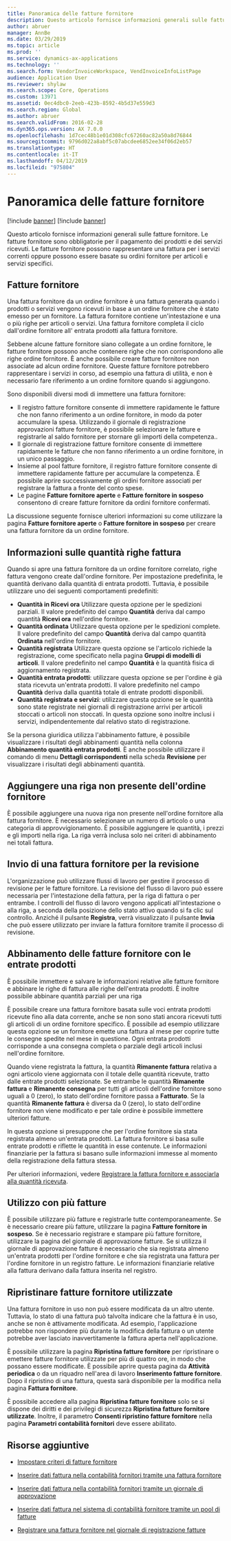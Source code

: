 ```yaml
---
title: Panoramica delle fatture fornitore
description: Questo articolo fornisce informazioni generali sulle fatture fornitore. Le fatture fornitore sono obbligatorie per il pagamento dei prodotti e dei servizi ricevuti. Le fatture fornitore possono rappresentare una fattura per i servizi correnti oppure possono essere basate su ordini fornitore per articoli e servizi specifici.
author: abruer
manager: AnnBe
ms.date: 03/29/2019
ms.topic: article
ms.prod: ''
ms.service: dynamics-ax-applications
ms.technology: ''
ms.search.form: VendorInvoiceWorkspace, VendInvoiceInfoListPage
audience: Application User
ms.reviewer: shylaw
ms.search.scope: Core, Operations
ms.custom: 13971
ms.assetid: 0ec4dbc0-2eeb-423b-8592-4b5d37e559d3
ms.search.region: Global
ms.author: abruer
ms.search.validFrom: 2016-02-28
ms.dyn365.ops.version: AX 7.0.0
ms.openlocfilehash: 1d7cec48b1e01d308cfc67260ac82a50a8d76844
ms.sourcegitcommit: 9796d022a8abf5c07abcdee6852ee34f06d2eb57
ms.translationtype: HT
ms.contentlocale: it-IT
ms.lasthandoff: 04/12/2019
ms.locfileid: "975804"
---
```

# <a name="vendor-invoices-overview"></a>Panoramica delle fatture fornitore

[!include [banner](../includes/banner.md)]
[!include [banner](../includes/preview-banner.md)]

Questo articolo fornisce informazioni generali sulle fatture fornitore. Le fatture fornitore sono obbligatorie per il pagamento dei prodotti e dei servizi ricevuti. Le fatture fornitore possono rappresentare una fattura per i servizi correnti oppure possono essere basate su ordini fornitore per articoli e servizi specifici. 

## <a name="vendor-invoices"></a>Fatture fornitore

Una fattura fornitore da un ordine fornitore è una fattura generata quando i prodotti o servizi vengono ricevuti in base a un ordine fornitore che è stato emesso per un fornitore. La fattura fornitore contiene un'intestazione e una o più righe per articoli o servizi. Una fattura fornitore completa il ciclo dall'ordine fornitore all' entrata prodotti alla fattura fornitore. 

Sebbene alcune fatture fornitore siano collegate a un ordine fornitore, le fatture fornitore possono anche contenere righe che non corrispondono alle righe ordine fornitore. È anche possibile creare fatture fornitore non associate ad alcun ordine fornitore. Queste fatture fornitore potrebbero rappresentare i servizi in corso, ad esempio una fattura di utilità, e non è necessario fare riferimento a un ordine fornitore quando si aggiungono. 

Sono disponibili diversi modi di immettere una fattura fornitore:

-   Il registro fatture fornitore consente di immettere rapidamente le fatture che non fanno riferimento a un ordine fornitore, in modo da poter accumulare la spesa. Utilizzando il giornale di registrazione approvazioni fatture fornitore, è possibile selezionare le fatture e registrarle al saldo fornitore per stornare gli importi della competenza..
-   Il giornale di registrazione fatture fornitore consente di immettere rapidamente le fatture che non fanno riferimento a un ordine fornitore, in un unico passaggio.
-   Insieme al pool fatture fornitore, il registro fatture fornitore consente di immettere rapidamente fatture per accumulare la competenza. È possibile aprire successivamente gli ordini fornitore associati per registrare la fattura a fronte del conto spese.
-   Le pagine **Fatture fornitore aperte** e **Fatture fornitore in sospeso** consentono di creare fatture fornitore da ordini fornitore confermati.

La discussione seguente fornisce ulteriori informazioni su come utilizzare la pagina **Fatture fornitore aperte** o **Fatture fornitore in sospeso** per creare una fattura fornitore da un ordine fornitore.

## <a name="understanding-invoice-line-quantities"></a>Informazioni sulle quantità righe fattura
Quando si apre una fattura fornitore da un ordine fornitore correlato, righe fattura vengono create dall'ordine fornitore. Per impostazione predefinita, le quantità derivano dalla quantità di entrata prodotti. Tuttavia, è possibile utilizzare uno dei seguenti comportamenti predefiniti:

-   **Quantità in Ricevi ora** Utilizzare questa opzione per le spedizioni parziali. Il valore predefinito del campo **Quantità** deriva dal campo quantità **Ricevi ora** nell'ordine fornitore.
-   **Quantità ordinata** Utilizzare questa opzione per le spedizioni complete. Il valore predefinito del campo **Quantità** deriva dal campo quantità **Ordinata** nell'ordine fornitore.
-   **Quantità registrata** Utilizzare questa opzione se l'articolo richiede la registrazione, come specificato nella pagina **Gruppi di modelli di articoli**. Il valore predefinito nel campo **Quantità** è la quantità fisica di aggiornamento registrata.
-   **Quantità entrata prodotti**: utilizzare questa opzione se per l'ordine è già stata ricevuta un'entrata prodotti. Il valore predefinito nel campo **Quantità** deriva dalla quantità totale di entrate prodotti disponibili.
-   **Quantità registrata e servizi**: utilizzare questa opzione se le quantità sono state registrate nei giornali di registrazione arrivi per articoli stoccati o articoli non stoccati. In questa opzione sono inoltre inclusi i servizi, indipendentemente dal relativo stato di registrazione.

Se la persona giuridica utilizza l'abbinamento fatture, è possibile visualizzare i risultati degli abbinamenti quantità nella colonna **Abbinamento quantità entrata prodotti**. È anche possibile utilizzare il comando di menu **Dettagli corrispondenti** nella scheda **Revisione** per visualizzare i risultati degli abbinamenti quantità.

## <a name="adding-a-line-that-wasnt-on-the-purchase-order"></a>Aggiungere una riga non presente dell'ordine fornitore
È possibile aggiungere una nuova riga non presente nell'ordine fornitore alla fattura fornitore. È necessario selezionare un numero di articolo o una categoria di approvvigionamento. È possibile aggiungere le quantità, i prezzi e gli importi nella riga. La riga verrà inclusa solo nei criteri di abbinamento nei totali fattura.

## <a name="submitting-a-vendor-invoice-for-review"></a>Invio di una fattura fornitore per la revisione
L'organizzazione può utilizzare flussi di lavoro per gestire il processo di revisione per le fatture fornitore. La revisione del flusso di lavoro può essere necessaria per l'intestazione della fattura, per la riga di fattura o per entrambe. I controlli del flusso di lavoro vengono applicati all'intestazione o alla riga, a seconda della posizione dello stato attivo quando si fa clic sul controllo. Anziché il pulsante **Registra**, verrà visualizzato il pulsante **Invia** che può essere utilizzato per inviare la fattura fornitore tramite il processo di revisione.

## <a name="matching-vendor-invoices-to-product-receipts"></a>Abbinamento delle fatture fornitore con le entrate prodotti
È possibile immettere e salvare le informazioni relative alle fatture fornitore e abbinare le righe di fattura alle righe dell'entrata prodotti. È inoltre possibile abbinare quantità parziali per una riga 

È possibile creare una fattura fornitore basata sulle voci entrata prodotti ricevute fino alla data corrente, anche se non sono stati ancora ricevuti tutti gli articoli di un ordine fornitore specifico. È possibile ad esempio utilizzare questa opzione se un fornitore emette una fattura al mese per coprire tutte le consegne spedite nel mese in questione. Ogni entrata prodotti corrisponde a una consegna completa o parziale degli articoli inclusi nell'ordine fornitore. 

Quando viene registrata la fattura, la quantità **Rimanente fattura** relativa a ogni articolo viene aggiornata con il totale delle quantità ricevute, tratto dalle entrate prodotti selezionate. Se entrambe le quantità **Rimanente fattura** e **Rimanente consegna** per tutti gli articoli dell'ordine fornitore sono uguali a 0 (zero), lo stato dell'ordine fornitore passa a **Fatturato**. Se la quantità **Rimanente fattura** è diversa da 0 (zero), lo stato dell'ordine fornitore non viene modificato e per tale ordine è possibile immettere ulteriori fatture.

In questa opzione si presuppone che per l'ordine fornitore sia stata registrata almeno un'entrata prodotti. La fattura fornitore si basa sulle entrate prodotti e riflette le quantità in esse contenute. Le informazioni finanziarie per la fattura si basano sulle informazioni immesse al momento della registrazione della fattura stessa.

Per ulteriori informazioni, vedere [Registrare la fattura fornitore e associarla alla quantità ricevuta](../accounts-receivable/tasks/record-vendor-invoice-match-against-received-quantity.md).

## <a name="working-with-multiple-invoices"></a>Utilizzo con più fatture

È possibile utilizzare più fatture e registrarle tutte contemporaneamente. Se è necessario creare più fatture, utilizzare la pagina **Fatture fornitore in sospeso**. Se è necessario registrare e stampare più fatture fornitore, utilizzare la pagina del giornale di approvazione fatture. Se si utilizza il giornale di approvazione fatture è necessario che sia registrata almeno un'entrata prodotti per l'ordine fornitore e che sia registrata una fattura per l'ordine fornitore in un registro fatture. Le informazioni finanziarie relative alla fattura derivano dalla fattura inserita nel registro.

## <a name="recovering-vendor-invoices-that-are-in-use"></a>Ripristinare fatture fornitore utilizzate

Una fattura fornitore in uso non può essere modificata da un altro utente. Tuttavia, lo stato di una fattura può talvolta indicare che la fattura è in uso, anche se non è attivamente modificata. Ad esempio, l'applicazione potrebbe non rispondere più durante la modifica della fattura o un utente potrebbe aver lasciato inavvertitamente la fattura aperta nell'applicazione.

È possibile utilizzare la pagina **Ripristina fatture fornitore** per ripristinare o emettere fatture fornitore utilizzate per più di quattro ore, in modo che possano essere modificate. È possibile aprire questa pagina da **Attività periodica** o da un riquadro nell'area di lavoro **Inserimento fatture fornitore**. Dopo il ripristino di una fattura, questa sarà disponibile per la modifica nella pagina **Fattura fornitore**.

È possibile accedere alla pagina **Ripristina fatture fornitore** solo se si dispone dei diritti e dei privilegi di sicurezza **Ripristina fatture fornitore utilizzate**. Inoltre, il parametro **Consenti ripristino fatture fornitore** nella pagina **Parametri contabilità fornitori** deve essere abilitato.

## <a name="additional-resources"></a>Risorse aggiuntive

 - [Impostare criteri di fatture fornitore](../accounts-receivable/tasks/set-up-vendor-invoice-policies.md) 

 - [Inserire dati fattura nella contabilità fornitori tramite una fattura fornitore](tasks/key-invoice-data-ap-system-vendor-invoice.md)

 - [Inserire dati fattura nella contabilità fornitori tramite un giornale di approvazione](tasks/key-invoice-data-into-ap-system-approval-journal.md)

 - [Inserire dati fattura nel sistema di contabilità fornitore tramite un pool di fatture](tasks/key-invoice-data-into-ap-system-invoice-pool.md)

 - [Registrare una fattura fornitore nel giornale di registrazione fatture](tasks/record-vendor-invoice-invoice-journal.md)

